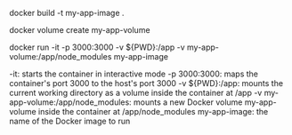 docker build -t my-app-image .


docker volume create my-app-volume


docker run -it -p 3000:3000 -v ${PWD}:/app -v my-app-volume:/app/node_modules my-app-image





-it: starts the container in interactive mode
-p 3000:3000: maps the container's port 3000 to the host's port 3000
-v ${PWD}:/app: mounts the current working directory as a volume inside the container at /app
-v my-app-volume:/app/node_modules: mounts a new Docker volume my-app-volume inside the container at /app/node_modules
my-app-image: the name of the Docker image to run